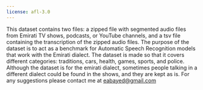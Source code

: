 ```yaml
---
license: afl-3.0
---
```

This dataset contains two files: a zipped file with segmented audio files from Emirati TV shows, podcasts, or YouTube channels, and a tsv file containing the transcription of the zipped audio files.
The purpose of the dataset is to act as a benchmark for Automatic Speech Recognition models that work with the Emirati dialect. 
The dataset is made so that it covers different categories: traditions, cars, health, games, sports, and police.
Although the dataset is for the emirati dialect, sometimes people talking in a different dialect could be found in the shows, and they are kept as is.
For any suggestions please contact me at eabayed@gmail.com